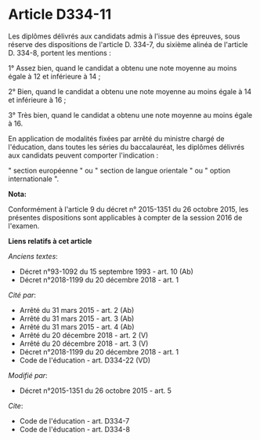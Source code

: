 # Article D334-11

Les diplômes délivrés aux candidats admis à l'issue des épreuves, sous réserve des dispositions de l'article D. 334-7, du
sixième alinéa de l'article D. 334-8, portent les mentions : 

1° Assez bien, quand le candidat a obtenu une note moyenne au moins égale à 12 et inférieure à 14 ; 

2° Bien, quand le candidat a obtenu une note moyenne au moins égale à 14 et inférieure à 16 ; 

3° Très bien, quand le candidat a obtenu une note moyenne au moins égale à 16. 

En application de modalités fixées par arrêté du ministre chargé de l'éducation, dans toutes les séries du baccalauréat, les
diplômes délivrés aux candidats peuvent comporter l'indication : 

" section européenne " ou " section de langue orientale " ou " option internationale ".

**Nota:**

Conformément à l'article 9 du décret n° 2015-1351 du 26 octobre 2015, les présentes dispositions sont applicables à compter
de la session 2016 de l'examen.

**Liens relatifs à cet article**

_Anciens textes_:

  - Décret n°93-1092 du 15 septembre 1993 - art. 10 (Ab)
  - Décret n°2018-1199 du 20 décembre 2018 - art. 1

_Cité par_:

  - Arrêté du 31 mars 2015 - art. 2 (Ab)
  - Arrêté du 31 mars 2015 - art. 3 (Ab)
  - Arrêté du 31 mars 2015 - art. 4 (Ab)
  - Arrêté du 20 décembre 2018 - art. 2 (V)
  - Arrêté du 20 décembre 2018 - art. 3 (V)
  - Décret n°2018-1199 du 20 décembre 2018 - art. 1
  - Code de l'éducation - art. D334-22 (VD)

_Modifié par_:

  - Décret n°2015-1351 du 26 octobre 2015 - art. 5

_Cite_:

  - Code de l'éducation - art. D334-7
  - Code de l'éducation - art. D334-8
